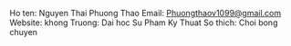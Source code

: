 Ho ten: Nguyen Thai Phuong Thao
Email: Phuongthaov1099@gmail.com
Website: khong
Truong: Dai hoc Su Pham Ky Thuat
So thich: Choi bong chuyen